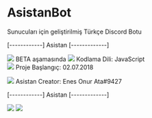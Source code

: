 # AsistanBot
Sunucuları için geliştirilmiş Türkçe Discord Botu

[------------] Asistan [-------------]
             
<img src="https://cdn.discordapp.com/emojis/425273856983564289.gif"> BETA aşamasında
<img src="https://cdn.discordapp.com/emojis/425273856983564289.gif"> Kodlama Dili: JavaScript         
<img src="https://cdn.discordapp.com/emojis/425273856983564289.gif"> Proje Başlangıç: 02.07.2018 

<img src="https://cdn.discordapp.com/emojis/425273856983564289.gif"> Asistan Creator: Enes Onur Ata#9427
 
[------------] Asistan [-------------]


<img src="https://cdn.discordapp.com/attachments/440820385643233290/463314531385344000/setting_-_Kopya.png">
<img src="https://cdn.discordapp.com/emojis/424321045034696724.gif">
